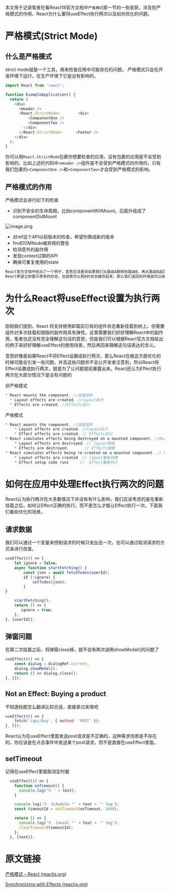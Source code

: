 本文用于记录笔者在看React18官方文档中`严格模式`那一节的一些收获，涉及到严格模式的作用，React为什么要将useEffect执行两次以及如何优化的问题。
# 严格模式(Strict Mode)

## 什么是严格模式
strict mode就是一个工具，用来检查应用中可能存在的问题。
严格模式只会在开发环境下运行，在生产环境下它是没有影响的。
```js
import React from 'react';

function ExampleApplication() {
  return (
    <div>
      <Header />
      <React.StrictMode>        <div>
          <ComponentOne />
          <ComponentTwo />
        </div>
      </React.StrictMode>      <Footer />
    </div>
  );
}
```
你可以用`React.StrictMode`包裹你想要检查的应用，没有包裹的应用是不会受到影响的。比如上述的代码中`<Header />`组件是不会受到严格模式的作用的，只有我们包裹的`<ComponentOne />`和`<ComponentTwo>`才会受到严格模式的影响。
## 严格模式的作用
严格模式会进行如下的检查
- 识别不安全的生命周期，比如componentWillMount。后面升级成了componentDidMount


![image.png](https://p6-juejin.byteimg.com/tos-cn-i-k3u1fbpfcp/55e781540b31448fa322c32012da6cf6~tplv-k3u1fbpfcp-watermark.image?)
- 对ref这个API以前版本的检查，希望你换成新的版本
- findDOMNode被弃用的警告
- 检测意外的副作用
- 发现context过期的API
- 确保可重复使用的state
```js
React官方文档中给出了一个例子，意思应该是说如果我们从路由A跳转到路由B，再从路由B返回去的时候。
React希望立即展示原来的状态，也就我可以把A的状态缓存起来，那么我们返回的时候就可以根据缓存中的状态立刻渲染出来。
```
# 为什么React将useEffect设置为执行两次
刚刚我们提到，React 将支持使用卸载前已有的组件状态重新挂载到树上。但需要组件对多次挂载和销毁的副作用具有弹性。这里需要我们好好理解React中的副作用，笔者也还没有完全理解这句话的意思，但是我们可以根据React官方文档给出的例子来好好理解useEffect的使用场景，然后再回来理解这句话表达的含义。

意思好像是如果React不将Effect设置成执行两次，那么React在做这方面优化的时候可能会引发一些问题。并且这些问题并不会让开发者注意到，所以React将Effect设置成执行两次，就是为了让问题提前暴露出来。React还认为Effect执行两次在大部分情况下是没有问题的

非严格模式
```js
* React mounts the component. //挂载组件
  * Layout effects are created. //layout执行
  * Effects are created. //Effects执行
```

严格模式
```js
* React mounts the component. //挂载组件
    * Layout effects are created. //layout执行
    * Effect effects are created. // Effects执行
* React simulates effects being destroyed on a mounted component. //React模拟组件销毁
    * Layout effects are destroyed. // layout销毁
    * Effects are destroyed.       // Effects销毁
* React simulates effects being re-created on a mounted component. // React模拟重新挂载
    * Layout effects are created  // layout重新创建
    * Effect setup code runs     //  Effect重新执行
```
# 如何在应用中处理Effect执行两次的问题
React认为执行两次在大多数情况下并没有有什么影响，我们应该考虑的是在重新挂载之后，如何让Effect正确的执行，而不是怎么才能让Effect执行一次。下面我们看些优化的场景。

## 请求数据
我们可以通过一个变量来控制请求的时候只发出去一次，也可以通过取消请求的方式来进行改善。
```js
useEffect(() => {  
    let ignore = false;  
    async function startFetching() {  
        const json = await fetchTodos(userId);  
        if (!ignore) { 
            setTodos(json);  
        }  
}  

    startFetching();  
    return () => {  
       ignore = true;  
    };  
}, [userId]);
```
## 弹窗问题
在第二次挂载之前，将弹窗close掉，就不会有两次调用showModal()的问题了
```js
useEffect(() => {  
    const dialog = dialogRef.current;  
    dialog.showModal();  
    return () => dialog.close();  
}, []);
```
## Not an Effect: Buying a product
不知道标题怎么翻译比较合适，直接拿过来用吧
```js
useEffect(() => {  
    fetch('/api/buy', { method: 'POST' });  
}, []);
```
React认为在useEffect里面发送post请求是不正确的，这种需求场景是不存在的。你应该是在点击事件中发送某个post请求，而不是直接在useEffect里面。
## setTimeout
记得在useEffect里面取消定时器
```js
  useEffect(() => {
    function onTimeout() {
      console.log('⏰ ' + text);
    }

    console.log('⏰  Schedule "' + text + '" log');
    const timeoutId = setTimeout(onTimeout, 3000);

    return () => {
      console.log('⏰  Cancel "' + text + '" log');
      clearTimeout(timeoutId);
    };
  }, [text]);
```

# 原文链接

[严格模式 – React (reactjs.org)](https://zh-hans.reactjs.org/docs/strict-mode.html)

[Synchronizing with Effects (reactjs.org)](https://beta.reactjs.org/learn/synchronizing-with-effects#what-are-effects-and-how-are-they-different-from-events)